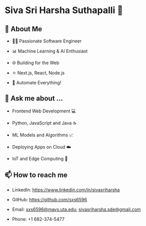 # Siva Sri Harsha Suthapalli 👋

## 🎯 About Me

- 👨‍💻 Passionate Software Engineer

- 📊 Machine Learning & AI Enthusiast

- 🌐 Building for the Web

- ⚛️ Next.js, React, Node.js

- 🤖 Automate Everything!

## 💬 Ask me about ...

- Frontend Web Development 💻

- Python, JavaScript and Java ☕

- ML Models and Algorithms 📈

- Deploying Apps on Cloud ☁️

- IoT and Edge Computing 📡

## 📫 How to reach me

- LinkedIn: https://www.linkedin.com/in/sivasriharsha

- GitHub: https://github.com/sxs6596

- Email: sxs6596@mavs.uta.edu; sivasriharsha.sde@gmail.com 

- Phone: +1 682-374-5477
